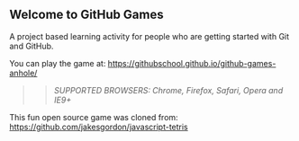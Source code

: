 ## Welcome to GitHub Games

A project based learning activity for people who are getting started with Git and GitHub.

You can play the game at: https://githubschool.github.io/github-games-anhole/

>> _*SUPPORTED BROWSERS*: Chrome, Firefox, Safari, Opera and IE9+_

This fun open source game was cloned from: https://github.com/jakesgordon/javascript-tetris
